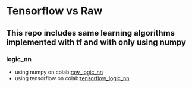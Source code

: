 # Tensorflow vs Raw
## This repo includes same learning algorithms implemented with tf and with only using numpy

### logic_nn
* using numpy on colab:[raw_logic_nn](https://colab.research.google.com/drive/1tN_A3UFqAQq2p4vzQL1lxPG0WX0rt-VK)
* using tensorflow on colab:[tensorflow_logic_nn](https://colab.research.google.com/drive/1GVNOAL6NnaKYY9ARYShpLQFnggPcayU2)
